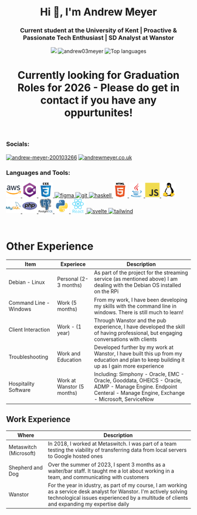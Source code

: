 <h1 align="center">Hi 👋, I'm Andrew Meyer</h1>
<h3 align="center">Current student at the University of Kent | Proactive & Passionate Tech Enthusiast | SD Analyst at Wanstor</h3>

<p align="center" vertical-align="center">
    <img height=400 src="https://github-readme-stats.vercel.app/api?username=andrew03meyer&theme=radical" />
    <img height=200 src="https://github-readme-streak-stats.herokuapp.com/?user=andrew03meyer&theme=radical&" alt="andrew03meyer" />
    <img height=200 src="https://github-readme-stats.vercel.app/api/top-langs/?username=andrew03meyer&theme=radical&layout=compact" alt="Top languages" />
</p>

<h1 align="center">Currently looking for Graduation Roles for 2026 - Please do get in contact if you have any oppurtunites!</h1>
<br>

<h3 align="left">Socials:</h3>
<p align="left">
    <a href="https://linkedin.com/in/andrew-meyer-200103266" target="blank"><img align="center" src="https://raw.githubusercontent.com/rahuldkjain/github-profile-readme-generator/master/src/images/icons/Social/linked-in-alt.svg" alt="andrew-meyer-200103266" height="30" width="40" /></a>
    <a href="https://andrewmeyer.co.uk"><img align="center" src="https://cdn-icons-png.flaticon.com/512/4906/4906292.png" alt="andrewmeyer.co.uk" height="30" width="40" /></a>
</p>

<h3 align="left">Languages and Tools:</h3>
<p align="left">
    <a href="https://aws.amazon.com" target="_blank" rel="noreferrer">
        <img src="https://raw.githubusercontent.com/devicons/devicon/master/icons/amazonwebservices/amazonwebservices-original-wordmark.svg" alt="aws" width="40" height="40" /> </a>
    <a href="https://www.w3schools.com/cs/" target="_blank" rel="noreferrer">
    <img src="https://raw.githubusercontent.com/devicons/devicon/master/icons/csharp/csharp-original.svg" alt="csharp" width="40" height="40" /> </a>
    <a href="https://www.w3schools.com/css/" target="_blank" rel="noreferrer"> <img src="https://raw.githubusercontent.com/devicons/devicon/master/icons/css3/css3-original-wordmark.svg" alt="css3" width="40" height="40" /> </a>
    <a href="https://www.figma.com/" target="_blank" rel="noreferrer"> <img src="https://www.vectorlogo.zone/logos/figma/figma-icon.svg" alt="figma" width="40" height="40" /> </a>
    <a href="https://git-scm.com/" target="_blank" rel="noreferrer"> <img src="https://www.vectorlogo.zone/logos/git-scm/git-scm-icon.svg" alt="git" width="40" height="40" /> </a>
    <a href="https://www.haskell.org/" target="_blank" rel="noreferrer"> <img src="https://upload.wikimedia.org/wikipedia/commons/1/1c/Haskell-Logo.svg" alt="haskell" width="40" height="40" /> </a>
    <a href="https://www.w3.org/html/" target="_blank" rel="noreferrer"> <img src="https://raw.githubusercontent.com/devicons/devicon/master/icons/html5/html5-original-wordmark.svg" alt="html5" width="40" height="40" /> </a>
    <a href="https://www.java.com" target="_blank" rel="noreferrer"> <img src="https://raw.githubusercontent.com/devicons/devicon/master/icons/java/java-original.svg" alt="java" width="40" height="40" /> </a>
    <a href="https://developer.mozilla.org/en-US/docs/Web/JavaScript" target="_blank" rel="noreferrer"> <img src="https://raw.githubusercontent.com/devicons/devicon/master/icons/javascript/javascript-original.svg" alt="javascript" width="40" height="40" /> </a>
    <a href="https://www.linux.org/" target="_blank" rel="noreferrer"> <img src="https://raw.githubusercontent.com/devicons/devicon/master/icons/linux/linux-original.svg" alt="linux" width="40" height="40" /> </a>
    <a href="https://www.mysql.com/" target="_blank" rel="noreferrer"> <img src="https://raw.githubusercontent.com/devicons/devicon/master/icons/mysql/mysql-original-wordmark.svg" alt="mysql" width="40" height="40" /> </a>
    <a href="https://www.php.net" target="_blank" rel="noreferrer"> <img src="https://raw.githubusercontent.com/devicons/devicon/master/icons/php/php-original.svg" alt="php" width="40" height="40" /> </a>
    <a href="https://www.postgresql.org" target="_blank" rel="noreferrer"> <img src="https://raw.githubusercontent.com/devicons/devicon/master/icons/postgresql/postgresql-original-wordmark.svg" alt="postgresql" width="40" height="40" /> </a>
    <a href="https://www.python.org" target="_blank" rel="noreferrer"> <img src="https://raw.githubusercontent.com/devicons/devicon/master/icons/python/python-original.svg" alt="python" width="40" height="40" /> </a>
    <a href="https://reactjs.org/" target="_blank" rel="noreferrer"> <img src="https://raw.githubusercontent.com/devicons/devicon/master/icons/react/react-original-wordmark.svg" alt="react" width="40" height="40" /> </a>
    <a href="https://svelte.dev" target="_blank" rel="noreferrer"> <img src="https://upload.wikimedia.org/wikipedia/commons/1/1b/Svelte_Logo.svg" alt="svelte" width="40" height="40" /> </a>
    <a href="https://tailwindcss.com/" target="_blank" rel="noreferrer"> <img src="https://www.vectorlogo.zone/logos/tailwindcss/tailwindcss-icon.svg" alt="tailwind" width="40" height="40" /> </a>
</p>
<br>

# Other Experience
| Item                   | Experiece                  | Description                                                                                                                                                      |
| ---------------------- | -------------------------- | ---------------------------------------------------------------------------------------------------------------------------------------------------------------- |
| Debian - Linux         | Personal (2-3 months)      | As part of the project for the streaming service (as mentioned above) I am dealing with the Debian OS installed on the RPi                                       |
| Command Line - Windows | Work (5 months)            | From my work, I have been developing my skills with the command line in windows. There is still much to learn!                                                   |
| Client Interaction     | Work - (1 year)            | Through Wanstor and the pub experience, I have developed the skill of having professional, but engaging conversations with clients                               |
| Troubleshooting        | Work and Education         | Developed further by my work at Wanstor, I have built this up from my education and plan to keep building it up as I gain more experience                        |
| Hospitality Software   | Work at Wanstor (5 months) | Including: Simphony - Oracle, EMC - Oracle, Gooddata, OHEICS - Oracle, ADMP - Manage Engine. Endpoint Centeral - Manage Engine, Exchange - Microsoft, ServiceNow |

## Work Experience
| Where                  | Description                                                                                                                                                                                                         |
| ---------------------- | ------------------------------------------------------------------------------------------------------------------------------------------------------------------------------------------------------------------- |
| Metaswitch (Microsoft) | In 2018, I worked at Metaswitch. I was part of a team testing the viability of transferring data from local servers to Google hosted ones                                                                           |
| Shepherd and Dog       | Over the summer of 2023, I spent 3 months as a waiter/bar staff. It taught me a lot about working in a team, and communicating with customers                                                                       |
| Wanstor                | For the year in idustry, as part of my course, I am working as a service desk analyst for Wanstor. I'm actively solving technological issues experienced by a multitude of clients and expanding my expertise daily |
